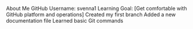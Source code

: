 About Me
GitHub Username: svenna1
Learning Goal: [Get comfortable with GitHub platform and operations]
 Created my first branch
 Added a new documentation file
 Learned basic Git commands